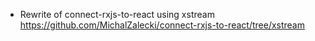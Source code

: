 - Rewrite of connect-rxjs-to-react using xstream https://github.com/MichalZalecki/connect-rxjs-to-react/tree/xstream
